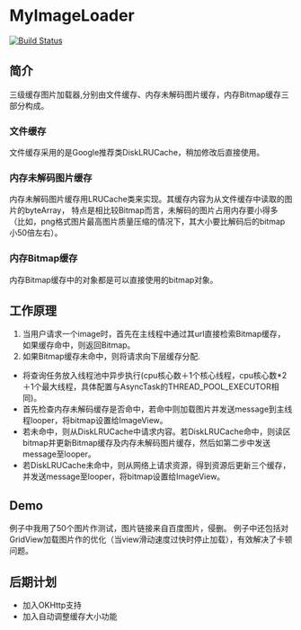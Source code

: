 # MyImageLoader 
[![Build Status](https://travis-ci.org/WrongChao/MyImageLoader.svg?branch=master)](https://travis-ci.org/WrongChao/MyImageLoade)

## 简介

三级缓存图片加载器,分别由文件缓存、内存未解码图片缓存，内存Bitmap缓存三部分构成。

### 文件缓存
文件缓存采用的是Google推荐类DiskLRUCache，稍加修改后直接使用。

### 内存未解码图片缓存
内存未解码图片缓存用LRUCache类来实现。其缓存内容为从文件缓存中读取的图片的byteArray，
特点是相比较Bitmap而言，未解码的图片占用内存要小得多（比如，png格式图片最高图片质量压缩的情况下，其大小要比解码后的bitmap小50倍左右）。

### 内存Bitmap缓存
内存Bitmap缓存中的对象都是可以直接使用的bitmap对象。

## 工作原理

1. 当用户请求一个image时，首先在主线程中通过其url直接检索Bitmap缓存，如果缓存命中，则返回Bitmap。
2. 如果Bitmap缓存未命中，则将请求向下层缓存分配.
- 将查询任务放入线程池中异步执行(cpu核心数＋1个核心线程，cpu核心数*2＋1个最大线程，具体配置与AsyncTask的THREAD_POOL_EXECUTOR相同)。
- 首先检查内存未解码缓存是否命中，若命中则加载图片并发送message到主线程looper，将bitmap设置给ImageView。
- 若未命中，则从DiskLRUCache中请求内容。若DiskLRUCache命中，则读区bitmap并更新Bitmap缓存及内存未解码图片缓存，然后如第二步中发送message至looper。
- 若DiskLRUCache未命中，则从网络上请求资源，得到资源后更新三个缓存，并发送message至looper，将bitmap设置给ImageView。

## Demo

例子中我用了50个图片作测试，图片链接来自百度图片，侵删。
例子中还包括对GridView加载图片作的优化（当view滑动速度过快时停止加载），有效解决了卡顿问题。　

## 后期计划

- 加入OKHttp支持
- 加入自动调整缓存大小功能

